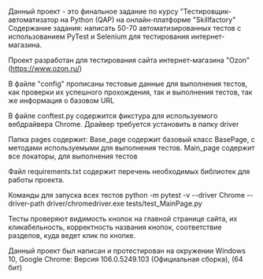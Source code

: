 Данный проект - это финальное задание по курсу "Тестировщик-автоматизатор на Python (QAP) 
на онлайн-платформе "Skillfactory"
Содержание задания: написать 50-70 автоматизированных тестов с использованием 
PyTest и Selenium для тестирования интернет-магазина.

Проект разработан для тестирования сайта интернет-магазина "Ozon" (https://www.ozon.ru/)

В файле "config" прописаны тестовые данные для выполнения тестов, как проверки их успешного прохождения,
так и выполнения тестов, так же информация о базовом URL

В файле conftest.py содержится фикстура для используемого вебдрайвера Chrome. 
Драйвер требуется установить в папку driver

Папка pages содержит:
    Base_page содержит базовый класс BasePage, c методами используемыми для выполнения тестов.
    Main_page содержит все локаторы, для выполнения тестов

Файл requirements.txt содержит перечень необходимых библиотек для работы проекта.

Команды для запуска всех тестов 
   python -m pytest -v --driver Chrome --driver-path driver/chromedriver.exe  tests/test_MainPage.py

Тесты проверяют видимость кнопок на главной странице сайта, их кликабельность, корректность названия кнопок, 
соответствие разделов, куда ведет клик по кнопке.

Данный проект был написан и протестирован на окружении Windows 10, 
Google Chrome: Версия 106.0.5249.103 (Официальная сборка), (64 бит)
